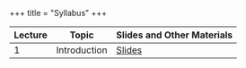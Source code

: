 +++
title = "Syllabus"
+++

| Lecture | Topic | Slides and Other Materials |
|---------|-------|----------------------------|
| 1 | Introduction | [Slides](https://github.com/lukeluocn/multicoresysu2020/releases/download/deployed/CUDA-1.pdf) |
